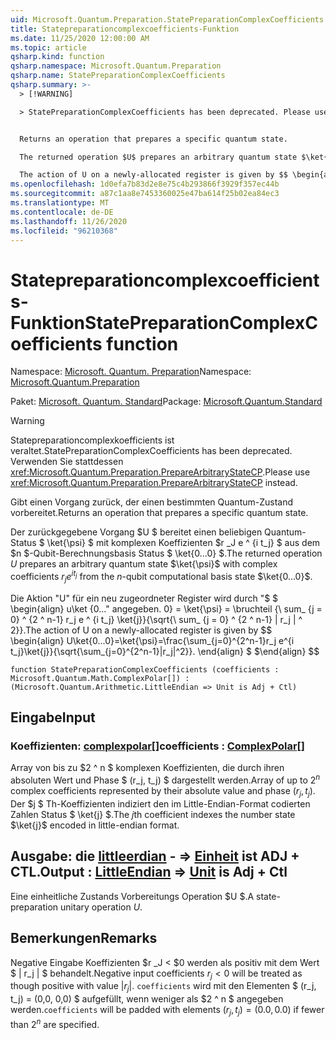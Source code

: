 ```yaml
---
uid: Microsoft.Quantum.Preparation.StatePreparationComplexCoefficients
title: Statepreparationcomplexcoefficients-Funktion
ms.date: 11/25/2020 12:00:00 AM
ms.topic: article
qsharp.kind: function
qsharp.namespace: Microsoft.Quantum.Preparation
qsharp.name: StatePreparationComplexCoefficients
qsharp.summary: >-
  > [!WARNING]

  > StatePreparationComplexCoefficients has been deprecated. Please use <xref:Microsoft.Quantum.Preparation.PrepareArbitraryStateCP> instead.


  Returns an operation that prepares a specific quantum state.

  The returned operation $U$ prepares an arbitrary quantum state $\ket{\psi}$ with complex coefficients $r_j e^{i t_j}$ from the $n$-qubit computational basis state $\ket{0...0}$.

  The action of U on a newly-allocated register is given by $$ \begin{align} U\ket{0...0}=\ket{\psi}=\frac{\sum_{j=0}^{2^n-1}r_j e^{i t_j}\ket{j}}{\sqrt{\sum_{j=0}^{2^n-1}|r_j|^2}}. \end{align} $$
ms.openlocfilehash: 1d0efa7b83d2e8e75c4b293866f3929f357ec44b
ms.sourcegitcommit: a87c1aa8e7453360025e47ba614f25b02ea84ec3
ms.translationtype: MT
ms.contentlocale: de-DE
ms.lasthandoff: 11/26/2020
ms.locfileid: "96210368"
---
```

# <a name="statepreparationcomplexcoefficients-function"></a><span data-ttu-id="ae207-102">Statepreparationcomplexcoefficients-Funktion</span><span class="sxs-lookup"><span data-stu-id="ae207-102">StatePreparationComplexCoefficients function</span></span>

<span data-ttu-id="ae207-103">Namespace: [Microsoft. Quantum. Preparation](xref:Microsoft.Quantum.Preparation)</span><span class="sxs-lookup"><span data-stu-id="ae207-103">Namespace: [Microsoft.Quantum.Preparation](xref:Microsoft.Quantum.Preparation)</span></span>

<span data-ttu-id="ae207-104">Paket: [Microsoft. Quantum. Standard](https://nuget.org/packages/Microsoft.Quantum.Standard)</span><span class="sxs-lookup"><span data-stu-id="ae207-104">Package: [Microsoft.Quantum.Standard](https://nuget.org/packages/Microsoft.Quantum.Standard)</span></span>


> [!WARNING]
> <span data-ttu-id="ae207-105">Statepreparationcomplexkoefficients ist veraltet.</span><span class="sxs-lookup"><span data-stu-id="ae207-105">StatePreparationComplexCoefficients has been deprecated.</span></span> <span data-ttu-id="ae207-106">Verwenden Sie stattdessen <xref:Microsoft.Quantum.Preparation.PrepareArbitraryStateCP>.</span><span class="sxs-lookup"><span data-stu-id="ae207-106">Please use <xref:Microsoft.Quantum.Preparation.PrepareArbitraryStateCP> instead.</span></span>

<span data-ttu-id="ae207-107">Gibt einen Vorgang zurück, der einen bestimmten Quantum-Zustand vorbereitet.</span><span class="sxs-lookup"><span data-stu-id="ae207-107">Returns an operation that prepares a specific quantum state.</span></span>

<span data-ttu-id="ae207-108">Der zurückgegebene Vorgang $U $ bereitet einen beliebigen Quantum-Status $ \ket{\psi} $ mit komplexen Koeffizienten $r _J e ^ {i t_j} $ aus dem $n $-Qubit-Berechnungsbasis Status $ \ket{0...0} $.</span><span class="sxs-lookup"><span data-stu-id="ae207-108">The returned operation $U$ prepares an arbitrary quantum state $\ket{\psi}$ with complex coefficients $r_j e^{i t_j}$ from the $n$-qubit computational basis state $\ket{0...0}$.</span></span>

<span data-ttu-id="ae207-109">Die Aktion "U" für ein neu zugeordneter Register wird durch "$ $ \begin{align} u\ket {0..." angegeben. 0} = \ket{\psi} = \bruchteil {\ sum_ {j = 0} ^ {2 ^ n-1} r_j e ^ {i t_j} \ket{j}}{\sqrt{\ sum_ {j = 0} ^ {2 ^ n-1} | r_j | ^ 2}}.</span><span class="sxs-lookup"><span data-stu-id="ae207-109">The action of U on a newly-allocated register is given by $$ \begin{align} U\ket{0...0}=\ket{\psi}=\frac{\sum_{j=0}^{2^n-1}r_j e^{i t_j}\ket{j}}{\sqrt{\sum_{j=0}^{2^n-1}|r_j|^2}}.</span></span>
<span data-ttu-id="ae207-110">\end{align} $ $</span><span class="sxs-lookup"><span data-stu-id="ae207-110">\end{align} $$</span></span>

```qsharp
function StatePreparationComplexCoefficients (coefficients : Microsoft.Quantum.Math.ComplexPolar[]) : (Microsoft.Quantum.Arithmetic.LittleEndian => Unit is Adj + Ctl)
```


## <a name="input"></a><span data-ttu-id="ae207-111">Eingabe</span><span class="sxs-lookup"><span data-stu-id="ae207-111">Input</span></span>

### <a name="coefficients--complexpolar"></a><span data-ttu-id="ae207-112">Koeffizienten: [complexpolar](xref:Microsoft.Quantum.Math.ComplexPolar)[]</span><span class="sxs-lookup"><span data-stu-id="ae207-112">coefficients : [ComplexPolar](xref:Microsoft.Quantum.Math.ComplexPolar)[]</span></span>

<span data-ttu-id="ae207-113">Array von bis zu $2 ^ n $ komplexen Koeffizienten, die durch ihren absoluten Wert und Phase $ (r_j, t_j) $ dargestellt werden.</span><span class="sxs-lookup"><span data-stu-id="ae207-113">Array of up to $2^n$ complex coefficients represented by their absolute value and phase $(r_j, t_j)$.</span></span> <span data-ttu-id="ae207-114">Der $j $ Th-Koeffizienten indiziert den im Little-Endian-Format codierten Zahlen Status $ \ket{j} $.</span><span class="sxs-lookup"><span data-stu-id="ae207-114">The $j$th coefficient indexes the number state $\ket{j}$ encoded in little-endian format.</span></span>



## <a name="output--littleendian--unit--is-adj--ctl"></a><span data-ttu-id="ae207-115">Ausgabe: die [littleerdian](xref:Microsoft.Quantum.Arithmetic.LittleEndian) - => [Einheit](xref:microsoft.quantum.lang-ref.unit)  ist ADJ + CTL.</span><span class="sxs-lookup"><span data-stu-id="ae207-115">Output : [LittleEndian](xref:Microsoft.Quantum.Arithmetic.LittleEndian) => [Unit](xref:microsoft.quantum.lang-ref.unit)  is Adj + Ctl</span></span>

<span data-ttu-id="ae207-116">Eine einheitliche Zustands Vorbereitungs Operation $U $.</span><span class="sxs-lookup"><span data-stu-id="ae207-116">A state-preparation unitary operation $U$.</span></span>

## <a name="remarks"></a><span data-ttu-id="ae207-117">Bemerkungen</span><span class="sxs-lookup"><span data-stu-id="ae207-117">Remarks</span></span>

<span data-ttu-id="ae207-118">Negative Eingabe Koeffizienten $r _J < $0 werden als positiv mit dem Wert $ | r_j | $ behandelt.</span><span class="sxs-lookup"><span data-stu-id="ae207-118">Negative input coefficients $r_j < 0$ will be treated as though positive with value $|r_j|$.</span></span> <span data-ttu-id="ae207-119">`coefficients` wird mit den Elementen $ (r_j, t_j) = (0,0, 0,0) $ aufgefüllt, wenn weniger als $2 ^ n $ angegeben werden.</span><span class="sxs-lookup"><span data-stu-id="ae207-119">`coefficients` will be padded with elements $(r_j, t_j) = (0.0, 0.0)$ if fewer than $2^n$ are specified.</span></span>